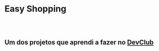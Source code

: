 <h1>Easy Shopping</h1>
<br>
<br>

<h2>Um dos projetos que aprendi a fazer no <a href="rodolfomori.com.br/devclub/">DevClub</a></h2>


